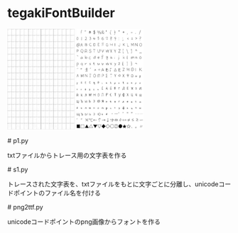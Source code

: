 <html>


<body>
    <h1>tegakiFontBuilder</h1>
    <div style="">
        <img src="1.png" width=30%>
        <img src="2.png" width=30%>
    </div>
</body>
<p># p1.py </p>
<p>txtファイルからトレース用の文字表を作る </p>
<p># s1.py </p>
<p>トレースされた文字表を、txtファイルをもとに文字ごとに分離し、unicodeコードポイントのファイル名を付ける</p>
<p># png2ttf.py </p>
<p>unicodeコードポイントのpng画像からフォントを作る</p>
</html>
